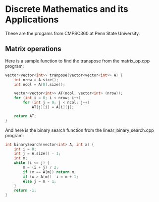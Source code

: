# Discrete Mathematics and its Applications

These are the progams from CMPSC360 at Penn State University.

## Matrix operations

Here is a sample function to find the transpose from the matrix_op.cpp program:

```C++
vector<vector<int>> tranpose(vector<vector<int>> A) {
    int nrow = A.size();
    int ncol = A[0].size();

    vector<vector<int>> AT(ncol, vector<int> (nrow));
    for (int i = 0; i < nrow; i++)
        for (int j = 0; j < ncol; j++)
            AT[j][i] = A[i][j];

    return AT;
}
```

And here is the binary search function from the linear_binary_search.cpp program:

```C++
int binarySearch(vector<int> A, int x) {
    int i = 0;
    int j = A.size() - 1;
    int m;
    while (i <= j) {
        m = (i + j) / 2;
        if (x == A[m]) return m;
        if (x > A[m])  i = m + 1;
        else j = m - 1;
    }
    return -1;
}
```

